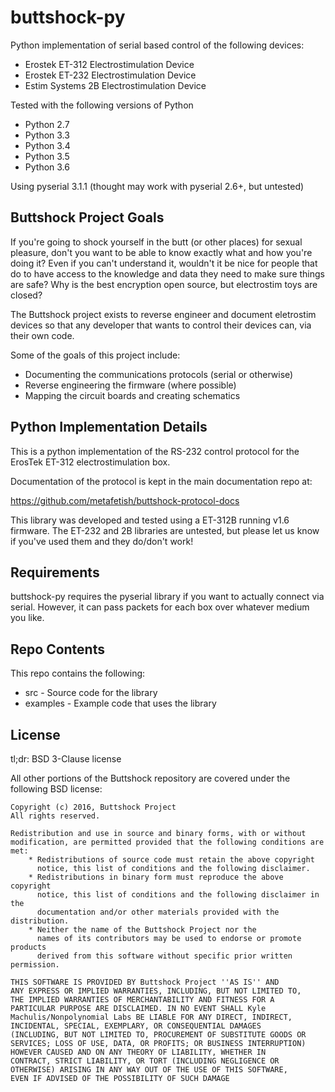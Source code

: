 # buttshock-py

Python implementation of serial based control of the following devices:

- Erostek ET-312 Electrostimulation Device
- Erostek ET-232 Electrostimulation Device
- Estim Systems 2B Electrostimulation Device

Tested with the following versions of Python

- Python 2.7
- Python 3.3
- Python 3.4
- Python 3.5
- Python 3.6

Using pyserial 3.1.1 (thought may work with pyserial 2.6+, but untested)

## Buttshock Project Goals

If you're going to shock yourself in the butt (or other places) for
sexual pleasure, don't you want to be able to know exactly what and
how you're doing it? Even if you can't understand it, wouldn't it be
nice for people that do to have access to the knowledge and data they
need to make sure things are safe? Why is the best encryption open
source, but electrostim toys are closed?

The Buttshock project exists to reverse engineer and document
eletrostim devices so that any developer that wants to control their
devices can, via their own code.

Some of the goals of this project include:

- Documenting the communications protocols (serial or otherwise)
- Reverse engineering the firmware (where possible)
- Mapping the circuit boards and creating schematics

## Python Implementation Details

This is a python implementation of the RS-232 control protocol for the
ErosTek ET-312 electrostimulation box.

Documentation of the protocol is kept in the main documentation repo
at:

https://github.com/metafetish/buttshock-protocol-docs

This library was developed and tested using a ET-312B running v1.6
firmware. The ET-232 and 2B libraries are untested, but please let us
know if you've used them and they do/don't work!

## Requirements

buttshock-py requires the pyserial library if you want to actually
connect via serial. However, it can pass packets for each box over
whatever medium you like.

## Repo Contents

This repo contains the following:

- src - Source code for the library
- examples - Example code that uses the library

## License

tl;dr: BSD 3-Clause license

All other portions of the Buttshock repository are covered under
the following BSD license:

    Copyright (c) 2016, Buttshock Project
    All rights reserved.

    Redistribution and use in source and binary forms, with or without
    modification, are permitted provided that the following conditions are met:
        * Redistributions of source code must retain the above copyright
          notice, this list of conditions and the following disclaimer.
        * Redistributions in binary form must reproduce the above copyright
          notice, this list of conditions and the following disclaimer in the
          documentation and/or other materials provided with the distribution.
        * Neither the name of the Buttshock Project nor the
          names of its contributors may be used to endorse or promote products
          derived from this software without specific prior written permission.

    THIS SOFTWARE IS PROVIDED BY Buttshock Project ''AS IS'' AND
    ANY EXPRESS OR IMPLIED WARRANTIES, INCLUDING, BUT NOT LIMITED TO,
    THE IMPLIED WARRANTIES OF MERCHANTABILITY AND FITNESS FOR A
    PARTICULAR PURPOSE ARE DISCLAIMED. IN NO EVENT SHALL Kyle
    Machulis/Nonpolynomial Labs BE LIABLE FOR ANY DIRECT, INDIRECT,
    INCIDENTAL, SPECIAL, EXEMPLARY, OR CONSEQUENTIAL DAMAGES
    (INCLUDING, BUT NOT LIMITED TO, PROCUREMENT OF SUBSTITUTE GOODS OR
    SERVICES; LOSS OF USE, DATA, OR PROFITS; OR BUSINESS INTERRUPTION)
    HOWEVER CAUSED AND ON ANY THEORY OF LIABILITY, WHETHER IN
    CONTRACT, STRICT LIABILITY, OR TORT (INCLUDING NEGLIGENCE OR
    OTHERWISE) ARISING IN ANY WAY OUT OF THE USE OF THIS SOFTWARE,
    EVEN IF ADVISED OF THE POSSIBILITY OF SUCH DAMAGE

